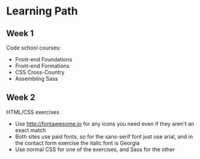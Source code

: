# Learning Path

## Week 1

Code school courses:
- Front-end Foundations
- Front-end Formations
- CSS Cross-Country
- Assembling Sass

## Week 2

HTML/CSS exercises

- Use http://fontawesome.io for any icons you need even if they aren't an exact match
- Both sites use paid fonts, so for the sans-serif font just use arial, and in the contact form exercise the italic font is Georgia
- Use normal CSS for one of the exercises, and Sass for the other